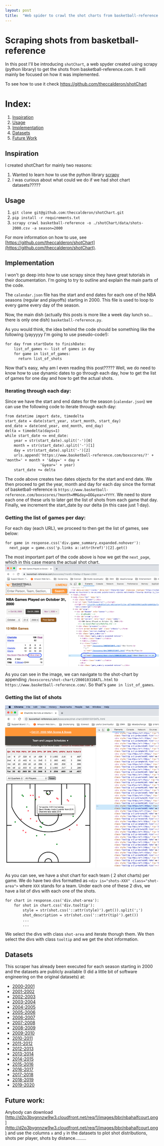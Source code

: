 ```yaml
---
layout: post
title:  "Web spider to crawl the shot charts from basketball-reference.com"
---
```


# Scraping shots from basketball-reference

In this post I'll be introducing `shotChart`, a web spyder created using scrapy (python library) to get the shots from basketball-reference.com. It will mainly be focused on how it was implemented.

To see how to use it check https://github.com/theccalderon/shotChart

# Index:
1. [Inspiration](#inspiration)
2. [Usage](#usage)
3. [Implementation](#implementation)
4. [Datasets](#datasets)
5. [Future Work](#futurework)

## Inspiration<a name="inspiration"></a>

I created shotChart for mainly two reasons:
1. Wanted to learn how to use the python library [scrapy](https://docs.scrapy.org/en/latest/index.html)
2. I was curious about what could we do if we had shot chart datasets?????

## Usage<a name="usage"></a>

1. `git clone git@github.com:theccalderon/shotChart.git`
2. `pip install -r requirements.txt`
3. `scrapy crawl basketball-reference -o ./shotChart/data/shots-2000.csv -a season=2000`

For more information on how to use, see [https://github.com/theccalderon/shotChart](https://github.com/theccalderon/shotChart).

## Implementation<a name="implementation"></a>

I won't go deep into how to use scrapy since they have great tutorials in their documentation. I'm going to try to outline and explain the main parts of the code.

The `calendar.json` file has the start and end dates for each one of the NBA seasons (regular and playoffs) starting in 2000. This file is used to loop to every game every day of the season. 

Now, the main dish (actually this posts is more like a week day lunch so... there is only one dish) `basketball-reference.py`. 

As you would think, the idea behind the code should be something like the following (yayyyyy I'm going to use pseudo-code!):
```
for day from startDate to finishDate:
    list_of_games <- list of games in day
    for game in list_of_games:
      return list_of_shots
```
Now that's easy, why am I even reading this post????? Well, we do need to know how to use dynamic dates to go through each day, how to get the list of games for one day and how to get the actual shots. 

### Iterating through each day:

Since we have the start and end dates for the season (`calendar.json`) we can use the following code to iterate through each day:
```
from datetime import date, timedelta
start_date = date(start_year, start_month, start_day)
end_date = date(end_year, end_month, end_day)
delta = timedelta(days=1)
while start_date <= end_date:
    year = str(start_date).split('-')[0]
    month = str(start_date).split('-')[1]
    day = str(start_date).split('-')[2]
    urls.append('https://www.basketball-reference.com/boxscores/?' + 'month=' + month + '&day=' + day +
                '&year=' + year)
    start_date += delta

```

The code above creates two dates objects for the start and end date. We then proceed to get the year, month and day for each day since the format of basketball-reference is `https://www.basketball-reference.com/boxscores/?month=MM&day=DD&year=YYYY`. We need to store each one of these urls to later get the list of shots from each game that day. Finally, we increment the start_date by our delta (in this case just 1 day).

### Getting the list of games per day:

For each day (each URL), we proceed to then get the list of games, see below:
```
for game in response.css('div.game_summary.expanded.nohover'):
  next_page = game.css('p.links a::attr(href)')[2].get()
```
The most important part of the code above is how we get the `next_page`, which in this case means the actual shot chart. ![Image](/assets/shot-chart.png)

As you can see in the image, we can navigate to the shot-chart by appending `/boxscores/shot-chart/200010310ATL.html` to `https://www.basketball-reference.com/`. So that's `game in list_of_games`.

### Getting the list of shots
![Image](/assets/shot.png)

As you can see, we have a shot chart for each team ( 2 shot charts) per game. We do have two divs formatted as `<div is="shots-XXX" class="shot-area">` where `XXX` stands for a team. Under each one of these 2 divs, we have a list of divs with each one of the shots.

```
for chart in response.css('div.shot-area'):
    for shot in chart.css('div.tooltip'):
        style = str(shot.css('::attr(style)').get()).split(';')
        shot_description = str(shot.css('::attr(tip)').get())
        ...
        ...
```

We select the divs with class `shot-area` and iterate thorugh them. We then select the divs with class `tooltip` and we get the shot information.

## Datasets<a name="datasets"></a>

This scraper has already been executed for each season starting in 2000 and the datasets are publicly available (I did a little bit of software engineering on the original datasets) at:
* [2000-2001](https://nba-shot-charts.s3.amazonaws.com/shots-2000.tgz)
* [2001-2002](https://nba-shot-charts.s3.amazonaws.com/shots-2001.tgz)
* [2002-2003](https://nba-shot-charts.s3.amazonaws.com/shots-2002.tgz)
* [2003-2004](https://nba-shot-charts.s3.amazonaws.com/shots-2003.tgz)
* [2004-2005](https://nba-shot-charts.s3.amazonaws.com/shots-2004.tgz)
* [2005-2006](https://nba-shot-charts.s3.amazonaws.com/shots-2005.tgz)
* [2006-2007](https://nba-shot-charts.s3.amazonaws.com/shots-2006.tgz)
* [2007-2008](https://nba-shot-charts.s3.amazonaws.com/shots-2007.tgz)
* [2008-2009](https://nba-shot-charts.s3.amazonaws.com/shots-2008.tgz)
* [2009-2010](https://nba-shot-charts.s3.amazonaws.com/shots-2009.tgz)
* [2010-2011](https://nba-shot-charts.s3.amazonaws.com/shots-2010.tgz)
* [2011-2012](https://nba-shot-charts.s3.amazonaws.com/shots-2011.tgz)
* [2012-2013](https://nba-shot-charts.s3.amazonaws.com/shots-2012.tgz)
* [2013-2014](https://nba-shot-charts.s3.amazonaws.com/shots-2013.tgz)
* [2014-2015](https://nba-shot-charts.s3.amazonaws.com/shots-2014.tgz)
* [2015-2016](https://nba-shot-charts.s3.amazonaws.com/shots-2015.tgz)
* [2016-2017](https://nba-shot-charts.s3.amazonaws.com/shots-2016.tgz)
* [2017-2018](https://nba-shot-charts.s3.amazonaws.com/shots-2017.tgz)
* [2018-2019](https://nba-shot-charts.s3.amazonaws.com/shots-2018.tgz)
* [2019-2020](https://nba-shot-charts.s3.amazonaws.com/shots-2019.tgz)

## Future work<a name="futurework"></a>:

Anybody can download [http://d2p3bygnnzw9w3.cloudfront.net/req/1/images/bbr/nbahalfcourt.png](http://d2p3bygnnzw9w3.cloudfront.net/req/1/images/bbr/nbahalfcourt.png) and use the columns `x` and `y` in the datasets to plot shot distributions, shots per player, shots by distance.........
